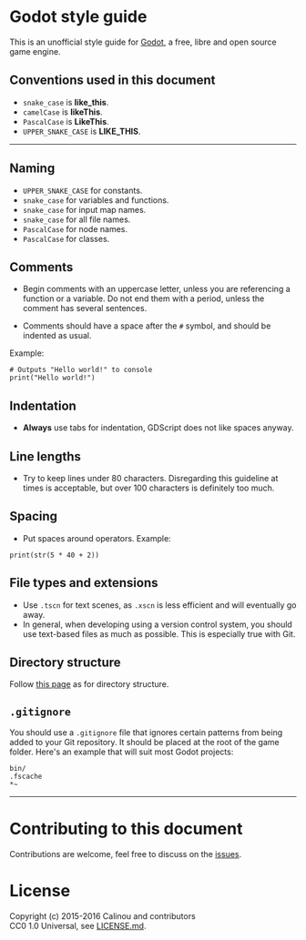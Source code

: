 # Godot style guide

This is an unofficial style guide for [Godot](http://godotengine.org), a free,
libre and open source game engine.

## Conventions used in this document

- `snake_case` is **like_this**.
- `camelCase` is **likeThis**.
- `PascalCase` is **LikeThis**.
- `UPPER_SNAKE_CASE` is **LIKE_THIS**.

___

## Naming

- `UPPER_SNAKE_CASE` for constants.
- `snake_case` for variables and functions.
- `snake_case` for input map names.
- `snake_case` for all file names.
- `PascalCase` for node names.
- `PascalCase` for classes.

## Comments

- Begin comments with an uppercase letter, unless you are referencing a function
  or a variable. Do not end them with a period, unless the comment has several
  sentences.

- Comments should have a space after the `#` symbol, and should be indented as
  usual.

Example:

```gdscript
# Outputs "Hello world!" to console
print("Hello world!")
```

## Indentation

- **Always** use tabs for indentation, GDScript does not like spaces anyway.

## Line lengths

- Try to keep lines under 80 characters. Disregarding this guideline at times is
  acceptable, but over 100 characters is definitely too much.

## Spacing

- Put spaces around operators. Example:

```gdscript
print(str(5 * 40 + 2))
```

## File types and extensions

- Use `.tscn` for text scenes, as `.xscn` is less efficient and will eventually go away.
- In general, when developing using a version control system, you should use
  text-based files as much as possible. This is especially true with Git.

## Directory structure

Follow
[this page](http://godotengine.org/projects/godot-engine/wiki/Version_Control_and_Project_Organization)
as for directory structure.

## `.gitignore`

You should use a `.gitignore` file that ignores certain patterns from being
added to your Git repository. It should be placed at the root of the game
folder. Here's an example that will suit most Godot projects:

```
bin/
.fscache
*~
```

___

# Contributing to this document

Contributions are welcome, feel free to discuss on the
[issues](https://github.com/Calinou/godot-style-guide/issues).

# License

Copyright (c) 2015-2016 Calinou and contributors  
CC0 1.0 Universal, see [LICENSE.md](LICENSE.md).
